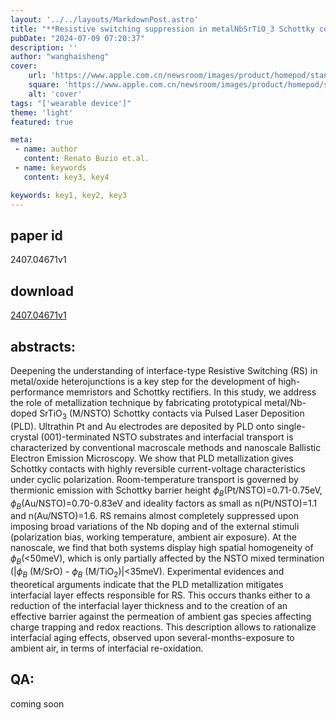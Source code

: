 ```yaml
---
layout: '../../layouts/MarkdownPost.astro'
title: "**Resistive switching suppression in metalNbSrTiO_3 Schottky contacts prepared by roomtemperature Pulsed Laser Deposition**"
pubDate: "2024-07-09 07:20:37"
description: ''
author: "wanghaisheng"
cover:
    url: 'https://www.apple.com.cn/newsroom/images/product/homepod/standard/Apple-HomePod-hero-230118_big.jpg.large_2x.jpg'
    square: 'https://www.apple.com.cn/newsroom/images/product/homepod/standard/Apple-HomePod-hero-230118_big.jpg.large_2x.jpg'
    alt: 'cover'
tags: "['wearable device']" 
theme: 'light'
featured: true

meta:
 - name: author
   content: Renato Buzio et.al.
 - name: keywords
   content: key3, key4

keywords: key1, key2, key3
---
```


## paper id
2407.04671v1
## download
[2407.04671v1](http://arxiv.org/abs/2407.04671v1)
## abstracts:
Deepening the understanding of interface-type Resistive Switching (RS) in metal/oxide heterojunctions is a key step for the development of high-performance memristors and Schottky rectifiers. In this study, we address the role of metallization technique by fabricating prototypical metal/Nb-doped SrTiO$_3$ (M/NSTO) Schottky contacts via Pulsed Laser Deposition (PLD). Ultrathin Pt and Au electrodes are deposited by PLD onto single-crystal (001)-terminated NSTO substrates and interfacial transport is characterized by conventional macroscale methods and nanoscale Ballistic Electron Emission Microscopy. We show that PLD metallization gives Schottky contacts with highly reversible current-voltage characteristics under cyclic polarization. Room-temperature transport is governed by thermionic emission with Schottky barrier height $\phi_B$(Pt/NSTO)=0.71-0.75eV, $\phi_B$(Au/NSTO)=0.70-0.83eV and ideality factors as small as n(Pt/NSTO)=1.1 and n(Au/NSTO)=1.6. RS remains almost completely suppressed upon imposing broad variations of the Nb doping and of the external stimuli (polarization bias, working temperature, ambient air exposure). At the nanoscale, we find that both systems display high spatial homogeneity of $\phi_B$(<50meV), which is only partially affected by the NSTO mixed termination (|$\phi_B$ (M/SrO) - $\phi_B$ (M/TiO$_2$)|<35meV). Experimental evidences and theoretical arguments indicate that the PLD metallization mitigates interfacial layer effects responsible for RS. This occurs thanks either to a reduction of the interfacial layer thickness and to the creation of an effective barrier against the permeation of ambient gas species affecting charge trapping and redox reactions. This description allows to rationalize interfacial aging effects, observed upon several-months-exposure to ambient air, in terms of interfacial re-oxidation.
## QA:
coming soon
